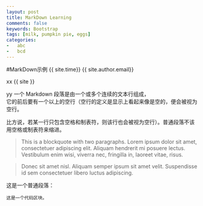 ```yaml
---
layout: post
title: MarkDown Learning
comments: false
keywords: Bootstrap
tags: [milk, pumpkin pie, eggs]
categories: 
-   abc
-   bcd
---
```

#MarkDown示例
{{ site.time}}
{{ site.author.email}}

xx
{{ site }}

yy
一个 Markdown 段落是由一个或多个连续的文本行组成，   
它的前后要有一个以上的空行（空行的定义是显示上看起来像是空的，便会被视为空行。

比方说，若某一行只包含空格和制表符，则该行也会被视为空行）。普通段落不该用空格或制表符来缩进。

> This is a blockquote with two paragraphs. Lorem ipsum dolor sit amet,
consectetuer adipiscing elit. Aliquam hendrerit mi posuere lectus.
Vestibulum enim wisi, viverra nec, fringilla in, laoreet vitae, risus.

> Donec sit amet nisl. Aliquam semper ipsum sit amet velit. Suspendisse
id sem consectetuer libero luctus adipiscing.

这是一个普通段落：

    这是一个代码区块。
